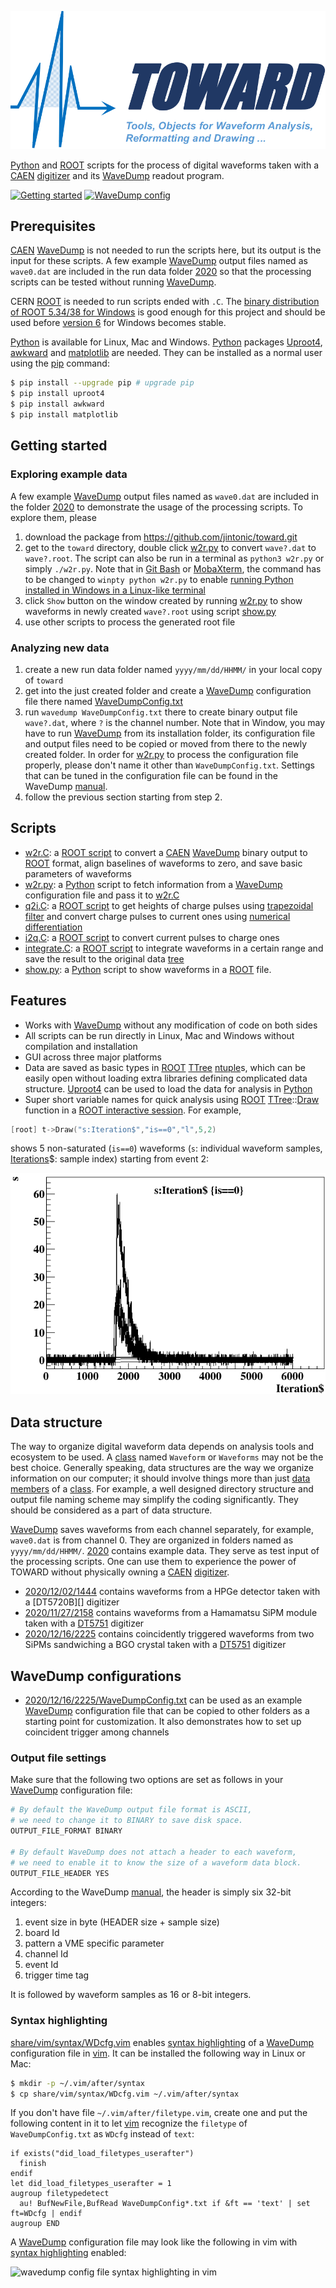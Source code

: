 ![ TOWARD - Tools, Objects for Waveform Analysis, Reformatting & Drawing](share/assets/logo.png)

[Python][] and [ROOT][] scripts for the process of digital waveforms taken with a [CAEN][] [digitizer][] and its [WaveDump][] readout program.

[Git]:https://git-scm.com/
[Python]:https://www.python.org/
[ROOT]:https://root.cern.ch
[CAEN]:https://www.caen.it/
[digitizer]:https://www.caen.it/sections/digitizer-families/
[WaveDump]:https://www.caen.it/products/caen-wavedump/

[![Getting started](https://img.shields.io/badge/getting-started-blue?style=flat)](#getting-started)
[![WaveDump config](https://img.shields.io/badge/Wave-Dump-red?style=flat)](#wavedump-configurations)

## Prerequisites

[CAEN][] [WaveDump][] is not needed to run the scripts here, but its output is the input for these scripts. A few example [WaveDump][] output files named as `wave0.dat` are included in the run data folder [2020](2020) so that the processing scripts can be tested without running [WaveDump][].

CERN [ROOT][] is needed to run scripts ended with `.C`. The [binary distribution of ROOT 5.34/38 for Windows](https://root.cern/releases/release-53438/) is good enough for this project and should be used before [version 6](https://root.cern/install/all_releases) for Windows becomes stable.

[Python][] is available for Linux, Mac and Windows. [Python][] packages [Uproot4][], [awkward][] and [matplotlib][] are needed. They can be installed as a normal user using the [pip][] command:

```sh
$ pip install --upgrade pip # upgrade pip
$ pip install uproot4
$ pip install awkward
$ pip install matplotlib
```

[awkward]:https://pypi.org/project/awkward/
[matplotlib]:https://matplotlib.org/
[pip]:https://pypi.org/project/pip/

## Getting started

### Exploring example data

A few example [WaveDump][] output files named as `wave0.dat` are included in the folder [2020](2020) to demonstrate the usage of the processing scripts. To explore them, please

1. download the package from <https://github.com/jintonic/toward.git>
2. get to the `toward` directory, double click [w2r.py](w2r.py) to convert `wave?.dat` to `wave?.root`. The script can also be run in a terminal as `python3 w2r.py` or simply `./w2r.py`. Note that in [Git Bash][] or [MobaXterm][], the command has to be changed to `winpty python w2r.py` to enable [running Python installed in Windows in a Linux-like terminal](https://stackoverflow.com/questions/48199794/winpty-and-git-bash)
3. click `Show` button on the window created by running [w2r.py](w2r.py) to show waveforms in newly created `wave?.root` using script [show.py](show.py)
4. use other scripts to process the generated root file

[Git Bash]:https://gitforwindows.org/
[MobaXterm]:https://mobaxterm.mobatek.net/

### Analyzing new data

1. create a new run data folder named `yyyy/mm/dd/HHMM/` in your local copy of `toward`
2. get into the just created folder and create a [WaveDump][] configuration file there named [WaveDumpConfig.txt](2020/12/16/2225/WaveDumpConfig.txt)
3. run `wavedump WaveDumpConfig.txt` there to create binary output file `wave?.dat`, where `?` is the channel number. Note that in Window, you may have to run [WaveDump][] from its installation folder, its configuration file and output files need to be copied or moved from there to the newly created folder. In order for [w2r.py](w2r.py) to process the configuration file properly, please don't name it other than `WaveDumpConfig.txt`. Settings that can be tuned in the configuration file can be found in the WaveDump [manual][].
4. follow the previous section starting from step 2.

## Scripts

- [w2r.C](w2r.C): a [ROOT script][] to convert a [CAEN][] [WaveDump][] binary output to [ROOT][] format, align baselines of waveforms to zero, and save basic parameters of waveforms
- [w2r.py](w2r.py): a [Python][] script to fetch information from a [WaveDump][] configuration file and pass it to [w2r.C](w2r.C)
- [q2i.C](q2i.C): a [ROOT script][] to get heights of charge pulses using [trapezoidal filter](https://nukephysik101.wordpress.com/2020/03/20/trapezoid-filter/) and convert charge pulses to current ones using [numerical differentiation](https://terpconnect.umd.edu/%7Etoh/spectrum/Differentiation.html)
- [i2q.C](i2q.C): a [ROOT script][] to convert current pulses to charge ones
- [integrate.C](integrate.C): a [ROOT script][] to integrate waveforms in a certain range and save the result to the original data [tree][]
- [show.py](show.py): a [Python][] script to show waveforms in a [ROOT][] file.

## Features

- Works with [WaveDump][] without any modification of code on both sides
- All scripts can be run directly in Linux, Mac and Windows without compilation and installation
- GUI across three major platforms
- Data are saved as basic types in [ROOT][] [TTree][] [ntuple][]s, which can be easily open without loading extra libraries defining complicated data structure. [Uproot4][] can be used to load the data for analysis in [Python][]
- Super short variable names for quick analysis using [ROOT][] [TTree][]::[Draw][] function in a [ROOT interactive session](https://root.cern.ch/root/html534/guides/users-guide/GettingStarted.html). For example,
```cpp
[root] t->Draw("s:Iteration$","is==0","l",5,2)
```
shows 5 non-saturated (`is==0`) waveforms (`s`: individual waveform samples, [Iterations][Draw]\$: sample index) starting from event 2:

![waveform display using simple TTree variables](share/assets/wfs.png)

[tree]:https://root.cern.ch/doc/master/classTTree.html#addcoltoexistingtree
[TTree]: https://root.cern.ch/root/htmldoc/guides/users-guide/Trees.html
[ntuple]:https://en.wikipedia.org/wiki/Tuple
[Uproot4]:https://github.com/scikit-hep/uproot4
[Draw]:https://root.cern.ch/doc/master/classTTree.html#a73450649dc6e54b5b94516c468523e45
[ROOT script]:https://root.cern.ch/root/htmldoc/guides/users-guide/Cling.html

## Data structure

The way to organize digital waveform data depends on analysis tools and ecosystem to be used. A [class][] named `Waveform` or `Waveforms` may not be the best choice. Generally speaking, data structures are the way we organize information on our computer; it should involve things more than just [data members][] of a [class][]. For example, a well designed directory structure and output file naming scheme may simplify the coding significantly. They should be considered as a part of data structure.

[class]:https://en.wikipedia.org/wiki/Class_(computer_programming)
[data members]:http://www.cplusplus.com/doc/tutorial/classes/

[WaveDump][] saves waveforms from each channel separately, for example, `wave0.dat` is from channel 0. They are organized in folders named as `yyyy/mm/dd/HHMM/`. [2020](2020) contains example data. They serve as test input of the processing scripts. One can use them to experience the power of TOWARD without physically owning a [CAEN][] [digitizer][].

- [2020/12/02/1444](2020/12/02/1444) contains waveforms from a HPGe detector taken with a [DT5720B][] digitizer
- [2020/11/27/2158](2020/11/27/2158) contains waveforms from a Hamamatsu SiPM module taken with a [DT5751][] digitizer
- [2020/12/16/2225](2020/12/16/2225) contains coincidently triggered waveforms from two SiPMs sandwiching a BGO crystal taken with a [DT5751][] digitizer

## WaveDump configurations

- [2020/12/16/2225/WaveDumpConfig.txt](2020/12/16/2225/WaveDumpConfig.txt) can be used as an example [WaveDump][] configuration file that can be copied to other folders as a starting point for customization. It also demonstrates how to set up coincident trigger among channels

### Output file settings

Make sure that the following two options are set as follows in your [WaveDump][] configuration file:

```sh
# By default the WaveDump output file format is ASCII,
# we need to change it to BINARY to save disk space.
OUTPUT_FILE_FORMAT BINARY

# By default WaveDump does not attach a header to each waveform, 
# we need to enable it to know the size of a waveform data block.
OUTPUT_FILE_HEADER YES
```

According to the WaveDump [manual][], the header is simply six 32-bit integers:

1. event size in byte (HEADER size + sample size)
2. board Id
3. pattern a VME specific parameter
4. channel Id
5. event Id
6. trigger time tag

It is followed by waveform samples as 16 or 8-bit integers.

### Syntax highlighting

[share/vim/syntax/WDcfg.vim](share/vim/syntax/WDcfg.vim) enables [syntax highlighting][1] of a [WaveDump][] configuration file in [vim][]. It can be installed the following way in Linux or Mac:

```sh
$ mkdir -p ~/.vim/after/syntax
$ cp share/vim/syntax/WDcfg.vim ~/.vim/after/syntax
```

If you don't have file `~/.vim/after/filetype.vim`, create one and put the following content in it to let [vim][] recognize the `filetype` of `WaveDumpConfig.txt` as `WDcfg` instead of `text`:

```vim
if exists("did_load_filetypes_userafter")
  finish
endif
let did_load_filetypes_userafter = 1
augroup filetypedetect
  au! BufNewFile,BufRead WaveDumpConfig*.txt if &ft == 'text' | set ft=WDcfg | endif
augroup END
```

A [WaveDump][] configuration file may look like the following in vim with [syntax highlighting][1] enabled:

![wavedump config file syntax highlighting in vim](share/assets/vim.png)

[1]:https://en.wikipedia.org/wiki/Syntax_highlighting
[vim]:https://www.vim.org/
[DT5751]:https://www.caen.it/products/dt5751/
[manual]:https://usermanual.wiki/Document/UM2091WaveDumpUserManualrev13.87092449/view
